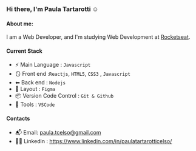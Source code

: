 ### Hi there, I'm Paula Tartarotti ☺️

#### About me:
 I am a Web Developer, and I'm studying Web Development at [Rocketseat](https://www.rocketseat.com.br).

#### Current Stack
- ⚡️ Main Language : `Javascript`
- 🪞 Front end :`Reactjs`, `HTML5`, `CSS3` , `Javascript`
- ⬅ Back end : `Nodejs`
- 🎨 Layout : `Figma`
- 📦 Version Code Control : `Git & Github`
- 🔨 Tools : `VSCode`

#### Contacts
- 📬 Email: paula.tcelso@gmail.com
- 👩‍🦰 Linkedin : https://www.linkedin.com/in/paulatartarotticelso/

